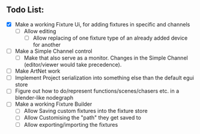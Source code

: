 Todo List:
----------
- [x] Make a working Fixture Ui, for adding fixtures in specific and channels
  - [ ] Allow editing
    - [ ] Allow replacing of one fixture type of an already added device for another
- [ ] Make a Simple Channel control
  - [ ] Make that also serve as a monitor. Changes in the Simple Channel (editor/viewer would take precedence).
- [ ] Make ArtNet work
- [ ] Implement Project serialization into something else than the default egui store
- [ ] Figure out how to do/represent functions/scenes/chasers etc. in a blender-like nodegraph
- [ ] Make a working Fixture Builder
  - [ ] Allow Saving custom fixtures into the fixture store
  - [ ] Allow Customising the "path" they get saved to
  - [ ] Allow exporting/importing the fixtures
